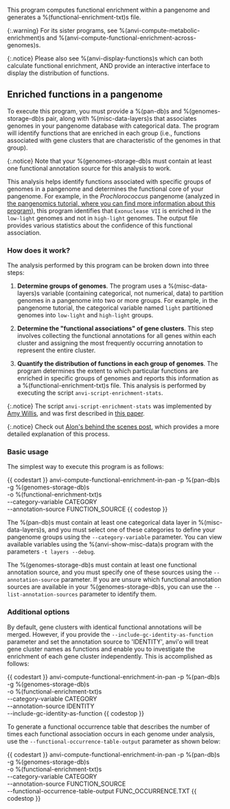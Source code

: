 This program computes functional enrichment within a pangenome and generates a %(functional-enrichment-txt)s file.

{:.warning}
For its sister programs, see %(anvi-compute-metabolic-enrichment)s and %(anvi-compute-functional-enrichment-across-genomes)s.

{:.notice}
Please also see %(anvi-display-functions)s which can both calculate functional enrichment, AND provide an interactive interface to display the distribution of functions.

## Enriched functions in a pangenome

To execute this program, you must provide a %(pan-db)s and %(genomes-storage-db)s pair, along with %(misc-data-layers)s that associates genomes in your pangenome database with categorical data. The program will identify functions that are enriched in each group (i.e., functions associated with gene clusters that are characteristic of the genomes in that group). 

{:.notice}
Note that your %(genomes-storage-db)s must contain at least one functional annotation source for this analysis to work.

This analysis helps identify functions associated with specific groups of genomes in a pangenome and determines the functional core of your pangenome. For example, in the *Prochlorococcus* pangenome (analyzed in [the pangenomics tutorial, where you can find more information about this program](http://merenlab.org/2016/11/08/pangenomics-v2/#making-sense-of-functions-in-your-pangenome)), this program identifies that `Exonuclease VII` is enriched in the `low-light` genomes and not in `high-light` genomes. The output file provides various statistics about the confidence of this functional association.

### How does it work?

The analysis performed by this program can be broken down into three steps:

1. **Determine groups of genomes**. The program uses a %(misc-data-layers)s variable (containing categorical, not numerical, data) to partition genomes in a pangenome into two or more groups. For example, in the pangenome tutorial, the categorical variable named `light` partitioned genomes into `low-light` and `high-light` groups.

2.  **Determine the "functional associations" of gene clusters**. This step involves collecting the functional annotations for all genes within each cluster and assigning the most frequently occurring annotation to represent the entire cluster.

3. **Quantify the distribution of functions in each group of genomes**. The program determines the extent to which particular functions are enriched in specific groups of genomes and reports this information as a %(functional-enrichment-txt)s file. This analysis is performed by executing the script `anvi-script-enrichment-stats`. 

{:.notice}
The script `anvi-script-enrichment-stats` was implemented by [Amy Willis](https://github.com/adw96), and was first described in [this paper](https://doi.org/10.1186/s13059-020-02195-w).

{:.notice}
Check out [Alon's behind the scenes post](http://merenlab.org/2016/11/08/pangenomics-v2/#making-sense-of-functions-in-your-pangenome), which provides a more detailed explanation of this process.

### Basic usage

The simplest way to execute this program is as follows:

{{ codestart }}
anvi-compute-functional-enrichment-in-pan -p %(pan-db)s\
                                          -g %(genomes-storage-db)s \
                                          -o %(functional-enrichment-txt)s \
                                          --category-variable CATEGORY \
                                          --annotation-source FUNCTION_SOURCE
{{ codestop }}

The %(pan-db)s must contain at least one categorical data layer in %(misc-data-layers)s, and you must select one of these categories to define your pangenome groups using the `--category-variable` parameter. You can view available variables using the %(anvi-show-misc-data)s program with the parameters `-t layers --debug`.

The %(genomes-storage-db)s must contain at least one functional annotation source, and you must specify one of these sources using the `--annotation-source` parameter. If you are unsure which functional annotation sources are available in your %(genomes-storage-db)s, you can use the `--list-annotation-sources` parameter to identify them.

### Additional options

By default, gene clusters with identical functional annotations will be merged. However, if you provide the `--include-gc-identity-as-function` parameter and set the annotation source to 'IDENTITY', anvi'o will treat gene cluster names as functions and enable you to investigate the enrichment of each gene cluster independently. This is accomplished as follows:

{{ codestart }}
anvi-compute-functional-enrichment-in-pan -p %(pan-db)s\
                                          -g %(genomes-storage-db)s \
                                          -o %(functional-enrichment-txt)s \
                                          --category-variable CATEGORY \
                                          --annotation-source IDENTITY \
                                          --include-gc-identity-as-function
{{ codestop }}

To generate a functional occurrence table that describes the number of times each functional association occurs in each genome under analysis, use the `--functional-occurrence-table-output` parameter as shown below:

{{ codestart }}
anvi-compute-functional-enrichment-in-pan -p %(pan-db)s\
                                          -g %(genomes-storage-db)s \
                                          -o %(functional-enrichment-txt)s \
                                          --category-variable CATEGORY \
                                          --annotation-source FUNCTION_SOURCE \
                                          --functional-occurrence-table-output FUNC_OCCURRENCE.TXT
{{ codestop }}

